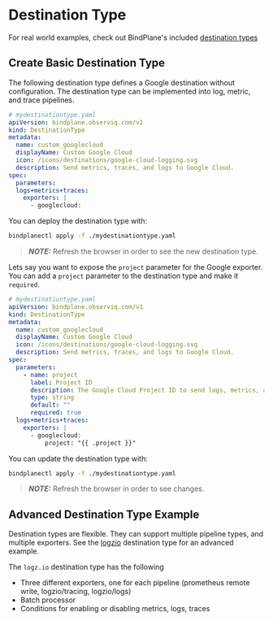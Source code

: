 # Destination Type

For real world examples, check out BindPlane's included [destination types](../../../resources/destination-types/)

## Create Basic Destination Type

The following destination type defines a Google destination without configuration.
The destination type can be implemented into log, metric, and trace pipelines.

```yaml
# mydestinationtype.yaml
apiVersion: bindplane.observiq.com/v1
kind: DestinationType
metadata:
  name: custom_googlecloud
  displayName: Custom Google Cloud
  icon: /icons/destinations/google-cloud-logging.svg
  description: Send metrics, traces, and logs to Google Cloud.
spec:
  parameters:
  logs+metrics+traces:
    exporters: |
      - googlecloud:
```

You can deploy the destination type with:

```bash
bindplanectl apply -f ./mydestinationtype.yaml
```

> **_NOTE:_**  Refresh the browser in order to see the new destination type.

Lets say you want to expose the `project` parameter for the Google exporter. You can add a
`project` parameter to the destination type and make it `required`.

```yaml
# mydestinationtype.yaml
apiVersion: bindplane.observiq.com/v1
kind: DestinationType
metadata:
  name: custom_googlecloud
  displayName: Custom Google Cloud
  icon: /icons/destinations/google-cloud-logging.svg
  description: Send metrics, traces, and logs to Google Cloud.
spec:
  parameters:
    - name: project
      label: Project ID
      description: The Google Cloud Project ID to send logs, metrics, and traces to.
      type: string
      default: ""
      required: true
  logs+metrics+traces:
    exporters: |
      - googlecloud:
          project: "{{ .project }}"
```

You can update the destination type with:

```bash
bindplanectl apply -f ./mydestinationtype.yaml
```

> **_NOTE:_**  Refresh the browser in order to see changes.

## Advanced Destination Type Example

Destination types are flexible. They can support multiple pipeline types, and multiple exporters. See
the [logzio](https://github.com/observIQ/bindplane-op/blob/main/resources/destination-types/logzio.yaml) destination type for an advanced example.

The `logz.io` destination type has the following
- Three different exporters, one for each pipeline (prometheus remote write, logzio/tracing, logzio/logs)
- Batch processor
- Conditions for enabling or disabling metrics, logs, traces

